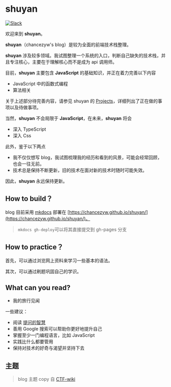 # shuyan

<!-- [![Requirements Status](https://requires.io/github/chanceZyw/shuyan/requirements.svg?branch=master)](https://requires.io/github/chanceZyw/shuyan/requirements/?branch=master) -->
[![Slack](https://img.shields.io/badge/slack-join%20chat-brightgreen.svg)](https://app.slack.com/client/TR0U3PTFB/apps?cdn_fallback=1)

欢迎来到 **shuyan**。
 
**shuyan**（chancezyw's blog）是较为全面的前端技术栈整理。

**shuyan** 涉及较多领域。我试图整理一个系统的入口，判断自己缺失的技术栈，并且专注核心，主要在于理解核心而不是成为 api 调用师。

目前，**shuyan** 主要包含 **JavaScript** 的基础知识，并正在着力完善以下内容

- JavaScript 中的函数式编程
- 算法相关 

关于上述部分待完善内容，请参见 shuyan 的 [Projects](https://github.com/chancezyw/shuyan/projects)，详细列出了正在做的事项以及待做事项。

当然，**shuyan** 不会局限于 **JavaScript**，在未来，**shuyan** 将会

- 深入 TypeScript
- 深入 Css

此外，鉴于以下两点

- 我不仅仅想写 blog，我试图梳理我的经历和看到的风景，可能会经常回顾，也会一往无前。
- 技术总是保持不断更新，旧的技术在面对新的技术时随时可能失效。

因此，**shuyan** 永远保持更新。

## How to build？

blog 目前采用 [mkdocs](https://github.com/mkdocs/mkdocs) 部署在 [https://chancezyw.github.io/shuyan/](https://chancezyw.github.io/shuyan/)。

> `mkdocs gh-deploy`可以将其直接提交到 gh-pages 分支

## How to practice？

首先，可以通过浏览网上资料来学习一些基本的语法。

其次，可以通过刷题巩固自己的学识。

## What can you read?

- 我的旅行见闻

一些建议：

- 阅读 [提问的智慧](http://www.jianshu.com/p/60dd8e9cd12f)
- 善用 Google 搜索可以帮助你更好地提升自己
- 掌握至少一门编程语言，比如 JavaScript
- 实践比什么都要管用
- 保持对技术的好奇与渴望并坚持下去

## 主题

> blog 主题 copy 自 [CTF-wiki](https://github.com/ctf-wiki/ctf-wiki)
